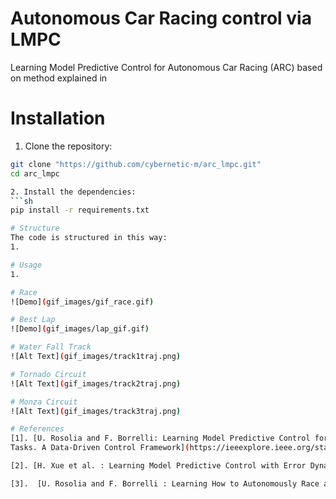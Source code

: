 # Autonomous Car Racing control via LMPC
Learning Model Predictive Control for Autonomous Car Racing (ARC) based on method explained in

# Installation
1. Clone the repository:  
 ```sh 
 git clone "https://github.com/cybernetic-m/arc_lmpc.git"
 cd arc_lmpc

2. Install the dependencies:  
```sh 
pip install -r requirements.txt

# Structure 
The code is structured in this way:
1.

# Usage
1. 

# Race
![Demo](gif_images/gif_race.gif)

# Best Lap
![Demo](gif_images/lap_gif.gif)

# Water Fall Track
![Alt Text](gif_images/track1traj.png)

# Tornado Circuit
![Alt Text](gif_images/track2traj.png)

# Monza Circuit
![Alt Text](gif_images/track3traj.png)

# References
[1]. [U. Rosolia and F. Borrelli: Learning Model Predictive Control for Iterative
Tasks. A Data-Driven Control Framework](https://ieeexplore.ieee.org/stamp/stamp.jsp?tp=&arnumber=8039204).

[2]. [H. Xue et al. : Learning Model Predictive Control with Error Dynamics Regression for Autonomous Racing](https://arxiv.org/pdf/2309.10716).

[3].  [U. Rosolia and F. Borrelli : Learning How to Autonomously Race a Car: A Predictive Control Approach](https://ieeexplore.ieee.org/stamp/stamp.jsp?tp=&arnumber=8896988).



